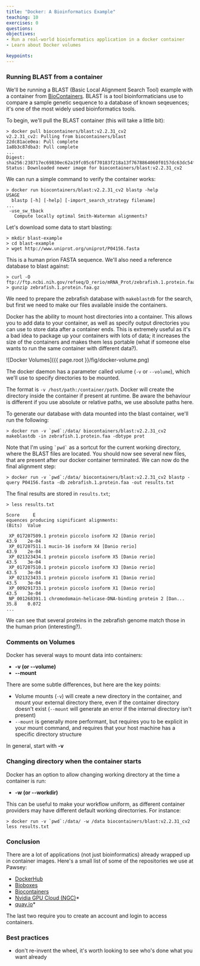 ```yaml
---
title: "Docker: A Bioinformatics Example"
teaching: 10
exercises: 0
questions:
objectives:
- Run a real-world bioinformatics application in a docker container
- Learn about Docker volumes

keypoints:
---
```


### Running BLAST from a container ###
We'll be running a BLAST (Basic Local Alignment Search Tool) example with a container from [BioContainers](https://biocontainers.pro).  BLAST is a tool bioinformaticians use to compare a sample genetic sequence to a database of known seqeuences; it's one of the most widely used bioinformatics tools.

To begin, we'll pull the BLAST container (this will take a little bit):

```
> docker pull biocontainers/blast:v2.2.31_cv2
v2.2.31_cv2: Pulling from biocontainers/blast
22dc81ace0ea: Pull complete 
1a8b3c87dba3: Pull complete 
...
Digest: sha256:238717ec69830ec62a19fc05c6f70183f218a13f7678864060f0157dc63dc54f
Status: Downloaded newer image for biocontainers/blast:v2.2.31_cv2
```

We can run a simple command to verify the container works:

```
> docker run biocontainers/blast:v2.2.31_cv2 blastp -help
USAGE
  blastp [-h] [-help] [-import_search_strategy filename]
...
 -use_sw_tback
   Compute locally optimal Smith-Waterman alignments?
```

Let's download some data to start blasting:

```
> mkdir blast-example
> cd blast-example
> wget http://www.uniprot.org/uniprot/P04156.fasta
```

This is a human prion FASTA sequence.  We'll also need a reference database to blast against:

```
> curl -O ftp://ftp.ncbi.nih.gov/refseq/D_rerio/mRNA_Prot/zebrafish.1.protein.faa.gz
> gunzip zebrafish.1.protein.faa.gz
```

We need to prepare the zebrafish database with `makeblastdb` for the search, but first we need to make our files available inside the containers.

Docker has the ability to mount host directories into a container.  This allows you to add data to your container, as well as specify output directories you can use to store data after a container ends.  This is extremely useful as it's a bad idea to package up your containers with lots of data; it increases the size of the containers and makes them less portable (what if someone else wants to run the same container with different data?).

![Docker Volumes]({{ page.root }}/fig/docker-volume.png)

The docker daemon has a parameter called volume (`-v` or `--volume`), which we'll use to specify directories to be mounted.

The format is `-v /host/path:/container/path`.  Docker will create the directory inside the container if present at runtime.  Be aware the behaviour is different if you use absolute or relative paths, we use absolute paths here.

To generate our database with data mounted into the blast container, we'll run the following:

```
> docker run -v `pwd`:/data/ biocontainers/blast:v2.2.31_cv2 makeblastdb -in zebrafish.1.protein.faa -dbtype prot
```

Note that I'm using ``` `pwd` ``` as a sortcut for the current working directory, where the BLAST files are located.  You should now see several new files, that are present after our docker container terminated.  We can now do the final alignment step:

```
> docker run -v `pwd`:/data/ biocontainers/blast:v2.2.31_cv2 blastp -query P04156.fasta -db zebrafish.1.protein.faa -out results.txt
```
The final results are stored in `results.txt`;
```
> less results.txt
                                                                     Score     E
equences producing significant alignments:                          (Bits)  Value

 XP_017207509.1 protein piccolo isoform X2 [Danio rerio]             43.9    2e-04
 XP_017207511.1 mucin-16 isoform X4 [Danio rerio]                    43.9    2e-04
 XP_021323434.1 protein piccolo isoform X5 [Danio rerio]             43.5    3e-04
 XP_017207510.1 protein piccolo isoform X3 [Danio rerio]             43.5    3e-04
 XP_021323433.1 protein piccolo isoform X1 [Danio rerio]             43.5    3e-04
 XP_009291733.1 protein piccolo isoform X1 [Danio rerio]             43.5    3e-04
 NP_001268391.1 chromodomain-helicase-DNA-binding protein 2 [Dan...  35.8    0.072
...
```
We can see that several proteins in the zebrafish genome match those in the human prion (interesting?).


### Comments on Volumes ###

Docker has several ways to mount data into containers:

* **-v (or --volume)** 
* **--mount** 

There are some subtle differences, but here are the key points:

* Volume mounts (`-v`) will create a new directory in the container, and mount your external directory there, even if the container directory doesn't exist (`--mount` will generate an error if the internal directory isn't present)
* `--mount` is generally more performant, but requires you to be explicit in your mount command, and requires that your host machine has a specific directory structure

In general, start with **-v**


### Changing directory when the container starts ###

Docker has an option to allow changing working directory at the time a container is run:

* **-w (or --workdir)**

This can be useful to make your workflow uniform, as different container providers may have different default working directorries. For instance:

```
> docker run -v `pwd`:/data/ -w /data biocontainers/blast:v2.2.31_cv2 less results.txt
```


### Conclusion ###
There are a lot of applications (not just bioinformatics) already wrapped up in container images.  Here's a small list of some of the repositories we use at Pawsey:

* [DockerHub](hub.docker.com)
* [Bioboxes](bioboxes.org)
* [Biocontainers](biocontainers.pro)
* [Nvidia GPU Cloud (NGC)](ngc.nvidia.com)*
* [quay.io](quay.io)*

The last two require you to create an account and login to access containers.

### Best practices ###

- don't re-invent the wheel, it's worth looking to see who's done what you want already
